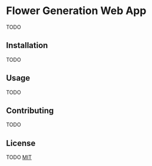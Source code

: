 # Flower Generation Web App

TODO

## Installation

TODO

## Usage

TODO

## Contributing

TODO

## License
TODO
[MIT](https://choosealicense.com/licenses/mit/)